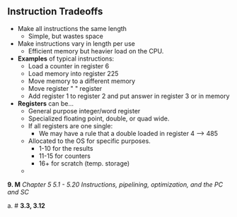 ## Instruction Tradeoffs
- Make all instructions the same length
	- Simple, but wastes space
- Make instructions vary in length per use
	- Efficient memory but heavier load on the CPU.
- **Examples** of typical instructions:
	- Load a counter in register 6
	- Load memory into register 225
	- Move memory to a different memory
	- Move register " " register
	- Add register 1 to register 2 and put answer in register 3 or in memory
- **Registers** can be...
	- General purpose integer/word register
	- Specialized floating point, double, or quad wide.
	- If all registers are one single:
		- We may have a rule that a double loaded in register 4 --> 485
	- Allocated to the OS for specific purposes.
		- 1-10 for the results
		- 11-15 for counters
		- 16+ for scratch (temp. storage)
	- 






**9. M** _Chapter 5 5.1 - 5.20 Instructions, pipelining, optimization, and the PC and SC_

a. # **3.3, 3.12**
